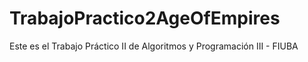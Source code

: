 # TrabajoPractico2AgeOfEmpires
Este es el Trabajo Práctico II de Algoritmos y Programación III - FIUBA
